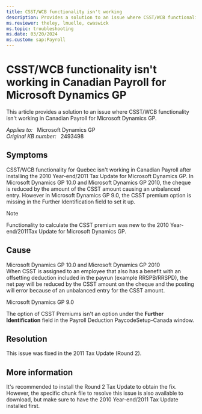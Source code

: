 ```yaml
---
title: CSST/WCB functionality isn't working
description: Provides a solution to an issue where CSST/WCB functionality isn't working in Canadian Payroll for Microsoft Dynamics GP.
ms.reviewer: theley, lmuelle, cwaswick
ms.topic: troubleshooting
ms.date: 03/20/2024
ms.custom: sap:Payroll
---
```

# CSST/WCB functionality isn't working in Canadian Payroll for Microsoft Dynamics GP

This article provides a solution to an issue where CSST/WCB functionality isn't working in Canadian Payroll for Microsoft Dynamics GP.

_Applies to:_ &nbsp; Microsoft Dynamics GP  
_Original KB number:_ &nbsp; 2493498

## Symptoms

CSST/WCB functionality for Quebec isn't working in Canadian Payroll after installing the 2010 Year-end/2011 Tax Update for Microsoft Dynamics GP. In Microsoft Dynamics GP 10.0 and Microsoft Dynamics GP 2010, the cheque is reduced by the amount of the CSST amount causing an unbalanced entry. However in Microsoft Dynamics GP 9.0, the CSST premium option is missing in the Further Identification field to set it up.

> [!NOTE]
> Functionality to calculate the CSST premium was new to the 2010 Year-end/2011Tax Update for Microsoft Dynamics GP.

## Cause

Microsoft Dynamics GP 10.0 and Microsoft Dynamics GP 2010  
When CSST is assigned to an employee that also has a benefit with an offsetting deduction included in the payrun (example RRSPB/RRSPD), the net pay will be reduced by the CSST amount on the cheque and the posting will error because of an unbalanced entry for the CSST amount.

Microsoft Dynamics GP 9.0

The option of CSST Premiums isn't an option under the **Further Identification** field in the Payroll Deduction PaycodeSetup-Canada window.

## Resolution

This issue was fixed in the 2011 Tax Update (Round 2).

## More information

It's recommended to install the Round 2 Tax Update to obtain the fix. However, the specific chunk file to resolve this issue is also available to download, but make sure to have the 2010 Year-end/2011 Tax Update installed first.
